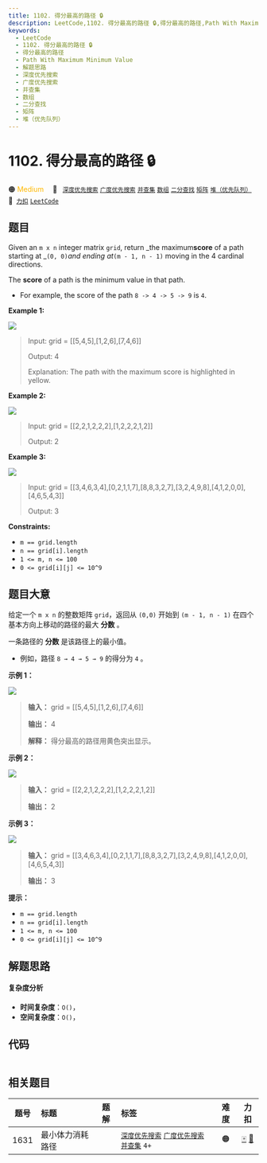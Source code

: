 ```yaml
---
title: 1102. 得分最高的路径 🔒
description: LeetCode,1102. 得分最高的路径 🔒,得分最高的路径,Path With Maximum Minimum Value,解题思路,深度优先搜索,广度优先搜索,并查集,数组,二分查找,矩阵,堆（优先队列）
keywords:
  - LeetCode
  - 1102. 得分最高的路径 🔒
  - 得分最高的路径
  - Path With Maximum Minimum Value
  - 解题思路
  - 深度优先搜索
  - 广度优先搜索
  - 并查集
  - 数组
  - 二分查找
  - 矩阵
  - 堆（优先队列）
---
```


# 1102. 得分最高的路径 🔒

🟠 <font color=#ffb800>Medium</font>&emsp; 🔖&ensp; [`深度优先搜索`](/tag/depth-first-search.md) [`广度优先搜索`](/tag/breadth-first-search.md) [`并查集`](/tag/union-find.md) [`数组`](/tag/array.md) [`二分查找`](/tag/binary-search.md) [`矩阵`](/tag/matrix.md) [`堆（优先队列）`](/tag/heap-priority-queue.md)&emsp; 🔗&ensp;[`力扣`](https://leetcode.cn/problems/path-with-maximum-minimum-value) [`LeetCode`](https://leetcode.com/problems/path-with-maximum-minimum-value)

## 题目

Given an `m x n` integer matrix `grid`, return _the maximum**score** of a path
starting at _`(0, 0)`_and ending at_`(m - 1, n - 1)` moving in the 4 cardinal
directions.

The **score** of a path is the minimum value in that path.

  * For example, the score of the path `8 -> 4 -> 5 -> 9` is `4`.



**Example 1:**

![](https://fastly.jsdelivr.net/gh/doocs/leetcode@main/solution/1100-1199/1102.Path%20With%20Maximum%20Minimum%20Value/images/maxgrid1.jpg)

> Input: grid = [[5,4,5],[1,2,6],[7,4,6]]
> 
> Output: 4
> 
> Explanation: The path with the maximum score is highlighted in yellow. 

**Example 2:**

![](https://fastly.jsdelivr.net/gh/doocs/leetcode@main/solution/1100-1199/1102.Path%20With%20Maximum%20Minimum%20Value/images/maxgrid2.jpg)

> Input: grid = [[2,2,1,2,2,2],[1,2,2,2,1,2]]
> 
> Output: 2

**Example 3:**

![](https://fastly.jsdelivr.net/gh/doocs/leetcode@main/solution/1100-1199/1102.Path%20With%20Maximum%20Minimum%20Value/images/maxgrid3.jpg)

> Input: grid = [[3,4,6,3,4],[0,2,1,1,7],[8,8,3,2,7],[3,2,4,9,8],[4,1,2,0,0],[4,6,5,4,3]]
> 
> Output: 3

**Constraints:**

  * `m == grid.length`
  * `n == grid[i].length`
  * `1 <= m, n <= 100`
  * `0 <= grid[i][j] <= 10^9`


## 题目大意

给定一个 `m x n` 的整数矩阵 `grid`，返回从 `(0,0)` 开始到 `(m - 1, n - 1)` 在四个基本方向上移动的路径的最大
**分数** 。

一条路径的 **分数** 是该路径上的最小值。

  * 例如，路径 `8 → 4 → 5 → 9` 的得分为 `4` 。



**示例 1：**

![](https://fastly.jsdelivr.net/gh/doocs/leetcode@main/solution/1100-1199/1102.Path%20With%20Maximum%20Minimum%20Value/images/maxgrid1.jpg)

> 
> 
> 
> 
> 
> **输入：** grid = [[5,4,5],[1,2,6],[7,4,6]]
> 
> **输出：** 4
> 
> **解释：** 得分最高的路径用黄色突出显示。 
> 
> 

**示例 2：**

![](https://fastly.jsdelivr.net/gh/doocs/leetcode@main/solution/1100-1199/1102.Path%20With%20Maximum%20Minimum%20Value/images/maxgrid2.jpg)

> 
> 
> 
> 
> 
> **输入：** grid = [[2,2,1,2,2,2],[1,2,2,2,1,2]]
> 
> **输出：** 2

**示例 3：**

![](https://fastly.jsdelivr.net/gh/doocs/leetcode@main/solution/1100-1199/1102.Path%20With%20Maximum%20Minimum%20Value/images/maxgrid3.jpg)

> 
> 
> 
> 
> 
> **输入：** grid = [[3,4,6,3,4],[0,2,1,1,7],[8,8,3,2,7],[3,2,4,9,8],[4,1,2,0,0],[4,6,5,4,3]]
> 
> **输出：** 3



**提示：**

  * `m == grid.length`
  * `n == grid[i].length`
  * `1 <= m, n <= 100`
  * `0 <= grid[i][j] <= 10^9`




## 解题思路

#### 复杂度分析

- **时间复杂度**：`O()`，
- **空间复杂度**：`O()`，

## 代码

```javascript

```

## 相关题目

<!-- prettier-ignore -->
| 题号 | 标题 | 题解 | 标签 | 难度 | 力扣 |
| :------: | :------ | :------: | :------ | :------: | :------: |
| 1631 | 最小体力消耗路径 |  |  [`深度优先搜索`](/tag/depth-first-search.md) [`广度优先搜索`](/tag/breadth-first-search.md) [`并查集`](/tag/union-find.md) `4+` | 🟠 | [🀄️](https://leetcode.cn/problems/path-with-minimum-effort) [🔗](https://leetcode.com/problems/path-with-minimum-effort) |